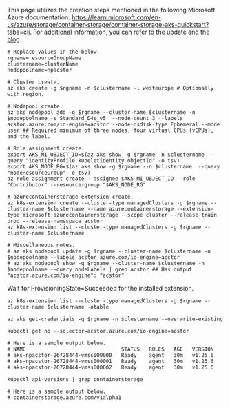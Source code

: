 This page utilizes the creation steps mentioned in the following Microsoft Azure documentation: https://learn.microsoft.com/en-us/azure/storage/container-storage/container-storage-aks-quickstart?tabs=cli. For additional information, you can refer to the [update](https://azure.microsoft.com/en-us/updates/public-preview-azure-container-storage/) and the [blog](https://azure.microsoft.com/en-us/blog/transforming-containerized-applications-with-azure-container-storage-now-in-preview/).

```
# Replace values in the below.
rgname=resourceGroupName
clustername=clusterName
nodepoolname=npacstor
```

```
# Cluster create.
az aks create -g $rgname -n $clustername -l westeurope # Optionally with region.

# Nodepool create.
az aks nodepool add -g $rgname --cluster-name $clustername -n $nodepoolname -s Standard_D4s_v5  --node-count 3 --labels acstor.azure.com/io-engine=acstor --node-osdisk-type Ephemeral --mode user ## Required minimum of three nodes, four virtual CPUs (vCPUs), and the label.

# Role assignment create.
export AKS_MI_OBJECT_ID=$(az aks show -g $rgname -n $clustername --query "identityProfile.kubeletidentity.objectId" -o tsv)
export AKS_NODE_RG=$(az aks show -g $rgname --n $clustername  --query "nodeResourceGroup" -o tsv)
az role assignment create --assignee $AKS_MI_OBJECT_ID --role "Contributor" --resource-group "$AKS_NODE_RG"

# azurecontainerstorage extension create.
az k8s-extension create --cluster-type managedClusters -g $rgname --cluster-name $clustername --name azurecontainerstorage --extension-type microsoft.azurecontainerstorage --scope cluster --release-train prod --release-namespace acstor
az k8s-extension list --cluster-type managedClusters -g $rgname --cluster-name $clustername
```

```
# Miscellaneous notes.
# az aks nodepool update -g $rgname --cluster-name $clustername -n $nodepoolname --labels acstor.azure.com/io-engine=acstor
# az aks nodepool show -g $rgname --cluster-name $clustername -n $nodepoolname --query nodeLabels | grep acstor ## Has output "acstor.azure.com/io-engine": "acstor"
```

Wait for ProvisioningState=Succeeded for the installed extension.

```
az k8s-extension list --cluster-type managedClusters -g $rgname --cluster-name $clustername -otable
```

```
az aks get-credentials -g $rgname -n $clustername --overwrite-existing

kubectl get no --selector=acstor.azure.com/io-engine=acstor

# Here is a sample output below.
# NAME                               STATUS   ROLES   AGE   VERSION
# aks-npacstor-26728444-vmss000000   Ready    agent   30m   v1.25.6
# aks-npacstor-26728444-vmss000001   Ready    agent   30m   v1.25.6
# aks-npacstor-26728444-vmss000002   Ready    agent   30m   v1.25.6

kubectl api-versions | grep containerstorage

# Here is a sample output below.
# containerstorage.azure.com/v1alpha1
```
